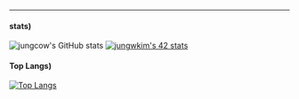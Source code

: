 
---
#### stats)
![jungcow's GitHub stats](https://github-readme-stats.vercel.app/api?username=jungcow&show_icons=false&theme=default&hide=stars)
[![jungwkim's 42 stats](https://badge42.herokuapp.com/api/stats/jungwkim?privacyName=true)](https://github.com/JaeSeoKim/badge42)

#### Top Langs)
[![Top Langs](https://github-readme-stats.vercel.app/api/top-langs/?username=anuraghazra&layout=compact)](https://github.com/anuraghazra/github-readme-stats)


<!--
**jungcow/jungcow** is a ✨ _special_ ✨ repository because its `README.md` (this file) appears on your GitHub profile.

Here are some ideas to get you started:

- 🔭 I’m currently working on ...
- 🌱 I’m currently learning ...
- 👯 I’m looking to collaborate on ...
- 🤔 I’m looking for help with ...
- 💬 Ask me about ...
- 📫 How to reach me: ...
- 😄 Pronouns: ...
- ⚡ Fun fact: ...
-->
